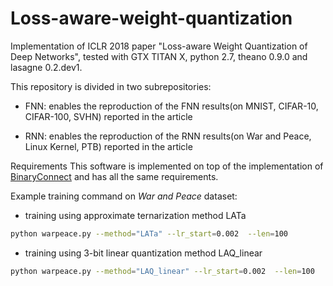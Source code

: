 # Loss-aware-weight-quantization
Implementation of ICLR 2018 paper "Loss-aware Weight Quantization of Deep Networks", tested with GTX TITAN X, python 2.7, theano 0.9.0 and lasagne 0.2.dev1.


This repository is divided in two subrepositories:

- FNN: enables the reproduction of the FNN results(on MNIST, CIFAR-10, CIFAR-100, SVHN) reported in the article

- RNN: enables the reproduction of the RNN results(on War and Peace, Linux Kernel, PTB) reported in the article

Requirements
This software is implemented on top of the implementation of [BinaryConnect](https://github.com/MatthieuCourbariaux/BinaryConnect) and has all the same requirements. 


Example training command  on *War and Peace* dataset:
- training using approximate ternarization method LATa
```sh
python warpeace.py --method="LATa" --lr_start=0.002  --len=100
```
- training using 3-bit linear quantization method LAQ_linear
```sh
python warpeace.py --method="LAQ_linear" --lr_start=0.002  --len=100
```
